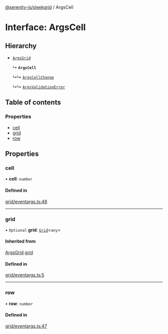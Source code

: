[@serenity-is/sleekgrid](../README.md) / ArgsCell

# Interface: ArgsCell

## Hierarchy

- [`ArgsGrid`](ArgsGrid.md)

  ↳ **`ArgsCell`**

  ↳↳ [`ArgsCellChange`](ArgsCellChange.md)

  ↳↳ [`ArgsValidationError`](ArgsValidationError.md)

## Table of contents

### Properties

- [cell](ArgsCell.md#cell)
- [grid](ArgsCell.md#grid)
- [row](ArgsCell.md#row)

## Properties

### cell

• **cell**: `number`

#### Defined in

[grid/eventargs.ts:48](https://github.com/serenity-is/sleekgrid/blob/master/src/grid/eventargs.ts#L48)

___

### grid

• `Optional` **grid**: [`Grid`](../classes/Grid.md)<`any`\>

#### Inherited from

[ArgsGrid](ArgsGrid.md).[grid](ArgsGrid.md#grid)

#### Defined in

[grid/eventargs.ts:5](https://github.com/serenity-is/sleekgrid/blob/master/src/grid/eventargs.ts#L5)

___

### row

• **row**: `number`

#### Defined in

[grid/eventargs.ts:47](https://github.com/serenity-is/sleekgrid/blob/master/src/grid/eventargs.ts#L47)
